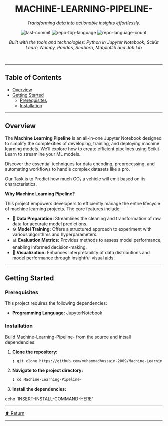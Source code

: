<div id="top">

<!-- HEADER STYLE: CLASSIC -->
<div align="center">


# MACHINE-LEARNING-PIPELINE-

<em>Transforming data into actionable insights effortlessly.</em>

<!-- BADGES -->
<img src="https://img.shields.io/github/last-commit/muhammadhussain-2009/Machine-Learning-Pipeline-?style=flat&logo=git&logoColor=white&color=0080ff" alt="last-commit">
<img src="https://img.shields.io/github/languages/top/muhammadhussain-2009/Machine-Learning-Pipeline-?style=flat&color=0080ff" alt="repo-top-language">
<img src="https://img.shields.io/github/languages/count/muhammadhussain-2009/Machine-Learning-Pipeline-?style=flat&color=0080ff" alt="repo-language-count">

<em>Built with the tools and technologies:
Python in Jupyter Notebook, SciKit Learn, Numpy, Pandas, Seaborn, Matplotlib and Job Lib</em>


</div>
<br>

---

## Table of Contents

- [Overview](#overview)
- [Getting Started](#getting-started)
    - [Prerequisites](#prerequisites)
    - [Installation](#installation)
---

## Overview

The **Machine Learning Pipeline** is an all-in-one Jupyter Notebook designed to simplify the complexities of developing, training, and deploying machine learning models. We’ll explore how to create efficient pipelines using Scikit-Learn to streamline your ML models. 

Discover the essential techniques for data encoding, preprocessing, and automating workflows to handle complex datasets like a pro. 

Our Task is to Predict how much CO₂ a vehicle will emit based on its characteristics.

**Why Machine Learning Pipeline?**

This project empowers developers to efficiently manage the entire lifecycle of machine learning projects. The core features include:

- 🎨 **Data Preparation:** Streamlines the cleaning and transformation of raw data for accurate model predictions.
- ⚙️ **Model Training:** Offers a structured approach to experiment with various algorithms and hyperparameters.
- 📊 **Evaluation Metrics:** Provides methods to assess model performance, enabling informed decision-making.
- 🌟 **Visualization:** Enhances interpretability of data distributions and model performance through insightful visual aids.

---

## Getting Started

### Prerequisites

This project requires the following dependencies:

- **Programming Language:** JupyterNotebook

### Installation

Build Machine-Learning-Pipeline- from the source and intsall dependencies:

1. **Clone the repository:**

    ```sh
    ❯ git clone https://github.com/muhammadhussain-2009/Machine-Learning-Pipeline-
    ```

2. **Navigate to the project directory:**

    ```sh
    ❯ cd Machine-Learning-Pipeline-
    ```

3. **Install the dependencies:**

echo 'INSERT-INSTALL-COMMAND-HERE'

---

<div align="left"><a href="#top">⬆ Return</a></div>

---
